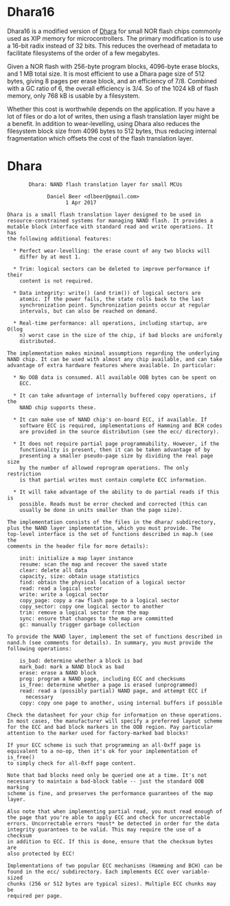 # Dhara16
Dhara16 is a modified version of [Dhara](https://github.com/dlbeer/dhara) for small NOR flash chips commonly used as XIP memory for microcontrollers. The primary modification is to use a 16-bit radix instead of 32 bits. This reduces the overhead of metadata to facilitate filesystems of the order of a few megabytes.

Given a NOR flash with 256-byte program blocks, 4096-byte erase blocks, and 1 MB total size. It is most efficient to use a Dhara page size of 512 bytes, giving 8 pages per erase block, and an efficiency of 7/8. Combined with a GC ratio of 6, the overall efficiency is 3/4. So of the 1024 kB of flash memory, only 768 kB is usable by a filesystem.

Whether this cost is worthwhile depends on the application. If you have a lot of files or do a lot of writes, then using a flash translation layer might be a benefit. In addition to wear-levelling, using Dhara also reduces the filesystem block size from 4096 bytes to 512 bytes, thus reducing internal fragmentation which offsets the cost of the flash translation layer.

# Dhara
```
	   Dhara: NAND flash translation layer for small MCUs

		     Daniel Beer <dlbeer@gmail.com>
			       1 Apr 2017

Dhara is a small flash translation layer designed to be used in
resource-constrained systems for managing NAND flash. It provides a
mutable block interface with standard read and write operations. It has
the following additional features:

  * Perfect wear-levelling: the erase count of any two blocks will
    differ by at most 1.

  * Trim: logical sectors can be deleted to improve performance if their
    content is not required.

  * Data integrity: write() (and trim()) of logical sectors are
    atomic. If the power fails, the state rolls back to the last
    synchronization point. Synchronization points occur at regular
    intervals, but can also be reached on demand.

  * Real-time performance: all operations, including startup, are O(log
    n) worst case in the size of the chip, if bad blocks are uniformly
    distributed.

The implementation makes minimal assumptions regarding the underlying
NAND chip. It can be used with almost any chip available, and can take
advantage of extra hardware features where available. In particular:

  * No OOB data is consumed. All available OOB bytes can be spent on
    ECC.

  * It can take advantage of internally buffered copy operations, if the
    NAND chip supports these.

  * It can make use of NAND chip's on-board ECC, if available. If
    software ECC is required, implementations of Hamming and BCH codes
    are provided in the source distribution (see the ecc/ directory).

  * It does not require partial page programmability. However, if the
    functionality is present, then it can be taken advantage of by
    presenting a smaller pseudo-page size by dividing the real page size
    by the number of allowed reprogram operations. The only restriction
    is that partial writes must contain complete ECC information.

  * It will take advantage of the ability to do partial reads if this is
    possible. Reads must be error checked and corrected (this can
    usually be done in units smaller than the page size).

The implementation consists of the files in the dhara/ subdirectory,
plus the NAND layer implementation, which you must provide. The
top-level interface is the set of functions described in map.h (see the
comments in the header file for more details):

    init: initialize a map layer instance
    resume: scan the map and recover the saved state
    clear: delete all data
    capacity, size: obtain usage statistics
    find: obtain the physical location of a logical sector
    read: read a logical sector
    write: write a logical sector
    copy_page: copy a raw flash page to a logical sector
    copy_sector: copy one logical sector to another
    trim: remove a logical sector from the map
    sync: ensure that changes to the map are committed
    gc: manually trigger garbage collection

To provide the NAND layer, implement the set of functions described in
nand.h (see comments for details). In summary, you must provide the
following operations:

    is_bad: determine whether a block is bad
    mark_bad: mark a NAND block as bad
    erase: erase a NAND block
    prog: program a NAND page, including ECC and checksums
    is_free: determine whether a page is erased (unprogrammed)
    read: read a (possibly partial) NAND page, and attempt ECC if
      necessary
    copy: copy one page to another, using internal buffers if possible

Check the datasheet for your chip for information on these operations.
In most cases, the manufacturer will specify a preferred layout scheme
for the ECC and bad block markers in the OOB region. Pay particular
attention to the marker used for factory-marked bad blocks!

If your ECC scheme is such that programming an all-0xff page is
equivalent to a no-op, then it's ok for your implementation of is_free()
to simply check for all-0xff page content.

Note that bad blocks need only be queried one at a time. It's not
necessary to maintain a bad-block table -- just the standard OOB marking
scheme is fine, and preserves the performance guarantees of the map
layer.

Also note that when implementing partial read, you must read enough of
the page that you're able to apply ECC and check for uncorrectable
errors. Uncorrectable errors *must* be detected in order for the data
integrity guarantees to be valid. This may require the use of a checksum
in addition to ECC. If this is done, ensure that the checksum bytes are
also protected by ECC!

Implementations of two popular ECC mechanisms (Hamming and BCH) can be
found in the ecc/ subdirectory. Each implements ECC over variable-sized
chunks (256 or 512 bytes are typical sizes). Multiple ECC chunks may be
required per page.
```